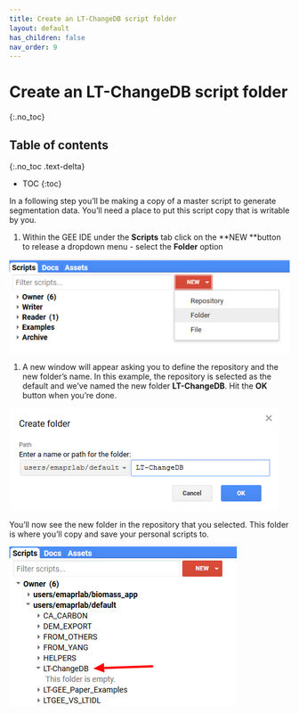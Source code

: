 ```yaml
---
title: Create an LT-ChangeDB script folder
layout: default
has_children: false
nav_order: 9
---
```


# Create an LT-ChangeDB script folder
{:.no_toc}

## Table of contents
{:.no_toc .text-delta}

* TOC
{:toc}

In a following step you’ll be making a copy of a master script to generate segmentation data. 
You’ll need a place to put this script copy that is writable by you.

1. Within the GEE IDE under the **Scripts** tab click on the **NEW **button to release a 
dropdown menu - select the **Folder** option

![image alt text](image_36.png)

1. A new window will appear asking you to define the repository and the new folder’s name. 
In this example, the repository is selected as the default and we’ve named the new folder **LT-ChangeDB**. Hit the **OK** button when you’re done.

![image alt text](image_37.png)

You’ll now see the new folder in the repository that you selected. This folder is where you’ll 
copy and save your personal scripts to.

![image alt text](image_38.png)